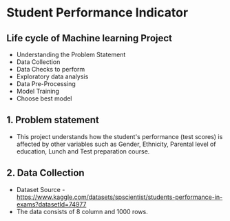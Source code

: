 # Student Performance Indicator
## Life cycle of Machine learning Project
* Understanding the Problem Statement
* Data Collection
* Data Checks to perform
* Exploratory data analysis
* Data Pre-Processing
* Model Training
* Choose best model
## 1. Problem statement
* This project understands how the student's performance (test scores) is affected by other variables such as Gender, Ethnicity, Parental level of education, Lunch and Test preparation course.
## 2. Data Collection
* Dataset Source - https://www.kaggle.com/datasets/spscientist/students-performance-in-exams?datasetId=74977
* The data consists of 8 column and 1000 rows.
